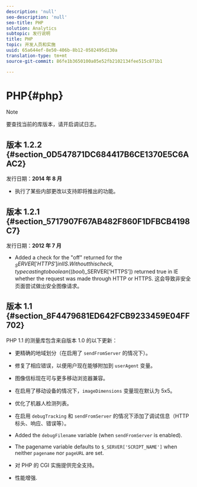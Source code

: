 ```yaml
---
description: 'null'
seo-description: 'null'
seo-title: PHP
solution: Analytics
subtopic: 发行说明
title: PHP
topic: 开发人员和实施
uuid: 65a644ef-8e50-406b-8b12-0582495d130a
translation-type: tm+mt
source-git-commit: 86fe1b3650100a05e52fb2102134fee515c871b1

---
```



# PHP{#php}

>[!NOTE]
>
>要查找当前的库版本，请开启调试日志。

## 版本 1.2.2 {#section_0D547871DC684417B6CE1370E5C6AAC2}

发行日期：**2014 年 8 月**

* 执行了某些内部更改以支持即将推出的功能。

## 版本 1.2.1 {#section_5717907F67AB482F860F1DFBCB4198C7}

发行日期：**2012 年 7 月**

* Added a check for the "off" returned for the $_SERVER['HTTPS'] in IIS. Without this check, typecasting to boolean ((bool)$_SERVER['HTTPS']) returned true in IE whether the request was made through HTTP or HTTPS. 这会导致非安全页面尝试做出安全图像请求。

## 版本 1.1 {#section_8F4479681ED642FCB9233459E04FF702}

PHP 1.1 的测量库包含来自版本 1.0 的以下更新：

* 更精确的地域划分（在启用了 `sendFromServer` 的情况下）。
* 修复了相应错误，以便用户现在能够附加到 `userAgent` 变量。
* 图像信标现在可与更多移动浏览器兼容。
* 在启用了移动设备的情况下，`imageDimensions` 变量现在默认为 5x5。
* 优化了机器人检测列表。
* 在启用 `debugTracking` 和 `sendFromServer` 的情况下添加了调试信息（HTTP 标头、响应、错误等）。

* Added the `debugFilename` variable (when `sendFromServer` is enabled).

* The pagename variable defaults to `$_SERVER['SCRIPT_NAME']` when neither `pagename` nor `pageURL` are set.

* 对 PHP 的 CGI 实施提供完全支持。
* 性能增强.


